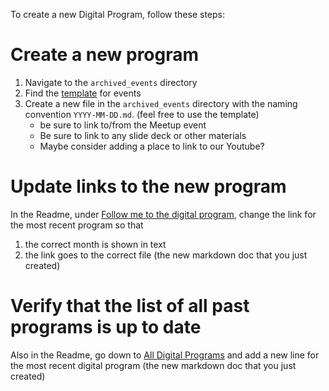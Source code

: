 
To create a new Digital Program, follow these steps:

# Create a new program

1. Navigate to the `archived_events` directory
2. Find the [template](https://github.com/codeformilwaukee/hack-night-digital-programs/blob/master/archived_events/template.md) for events
3. Create a new file in the `archived_events` directory with the naming convention `YYYY-MM-DD.md`. (feel free to use the template)
   - be sure to link to/from the Meetup event
   - Be sure to link to any slide deck or other materials
   - Maybe consider adding a place to link to our Youtube?
   
# Update links to the new program

In the Readme, under [Follow me to the digital program](https://github.com/codeformilwaukee/hack-night-digital-programs#follow-me-to-the-digital-program), change the link for the most recent program so that 
   1. the correct month is shown in text
   2. the link goes to the correct file (the new markdown doc that you just created)

# Verify that the list of all past programs is up to date

Also in the Readme, go down to [All Digital Programs](https://github.com/codeformilwaukee/hack-night-digital-programs#all-digital-programs) and add a new line for the most recent digital program (the new markdown doc that you just created)
